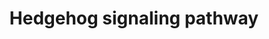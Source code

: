 ---
annotations:
- id: PW:0000122
  parent: signaling pathway
  type: Pathway Ontology
  value: Hedgehog signaling pathway
authors:
- A.Pandey
- MaintBot
- AlexanderPico
- Christine Chichester
- Mkutmon
- Eweitz
citedin:
- link: PMC3650681
  title: Microarray analyses reveal novel targets of exercise-induced stress resistance
    in the dorsal raphe nucleus (2013)
description: 'The Hedgehog proteins are a family of secreted ligands that include
  sonic hedgehog, Indian hedgehog and desert hedgehog in humans. Binding of Hedgehog
  ligands to their receptors, Patched 1 and 2, prevents inhibition of a 7 transmembrane
  receptor called Smoothened. This leads to activation of GLI family of transcription
  factors (GLI1-3). Signaling through the Hedgehog pathway is essential for development
  of many tissues and organs. This pathway is highly conserved among metazoans. Aberrant
  activation of this pathway has been associated with a number of human malignancies
  including carcinoma of lung, esophagus, pancreas and prostate.  Source: NetPath
  http://www.netpath.org/pathways?path_id=NetPath_10'
last-edited: 2021-05-16
organisms:
- Rattus norvegicus
redirect_from:
- /index.php/Pathway:WP574
- /instance/WP574
- /instance/WP574_rr116976
revision: r116976
schema-jsonld:
- '@context': https://schema.org/
  '@id': https://wikipathways.github.io/pathways/WP574.html
  '@type': Dataset
  creator:
    '@type': Organization
    name: WikiPathways
  description: 'The Hedgehog proteins are a family of secreted ligands that include
    sonic hedgehog, Indian hedgehog and desert hedgehog in humans. Binding of Hedgehog
    ligands to their receptors, Patched 1 and 2, prevents inhibition of a 7 transmembrane
    receptor called Smoothened. This leads to activation of GLI family of transcription
    factors (GLI1-3). Signaling through the Hedgehog pathway is essential for development
    of many tissues and organs. This pathway is highly conserved among metazoans.
    Aberrant activation of this pathway has been associated with a number of human
    malignancies including carcinoma of lung, esophagus, pancreas and prostate.  Source:
    NetPath http://www.netpath.org/pathways?path_id=NetPath_10'
  keywords:
  - Ccnb1
  - Cdc2
  - Crebbp
  - Dhh
  - Dyrk1a
  - GAS1
  - GLI3
  - Gli1
  - Gli2
  - Hhip
  - Igf2
  - Ihh
  - PTCH2
  - Ptch1
  - Rab23
  - Sap18
  - Shh
  - Sin3a
  - Ski
  - Smo
  - Stk36
  - Sufu
  license: CC0
  name: Hedgehog signaling pathway
seo: CreativeWork
title: Hedgehog signaling pathway
wpid: WP574
---